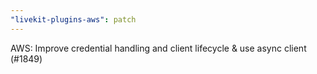 ```yaml
---
"livekit-plugins-aws": patch
---
```


AWS: Improve credential handling and client lifecycle & use async client (#1849)
